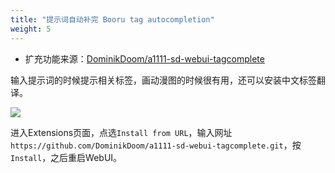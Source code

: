 ```yaml
---
title: "提示词自动补完 Booru tag autocompletion"
weight: 5
---
```


- 扩充功能来源：[DominikDoom/a1111-sd-webui-tagcomplete](https://github.com/DominikDoom/a1111-sd-webui-tagcomplete)

输入提示词的时候提示相关标签，画动漫图的时候很有用，还可以安装中文标签翻译。

![](../../../images/ZWKtuRV.webp)

进入Extensions页面，点选`Install from URL`，输入网址`https://github.com/DominikDoom/a1111-sd-webui-tagcomplete.git`，按`Install`，之后重启WebUI。

